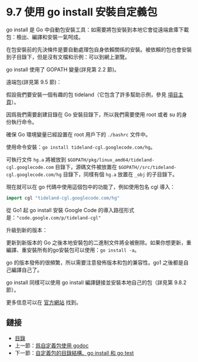 # 9.7 使用 go install 安裝自定義包

go install 是 Go 中自動包安裝工具：如需要將包安裝到本地它會從遠端倉庫下載包：檢出、編譯和安裝一氣呵成。

在包安裝前的先決條件是要自動處理包自身依賴關係的安裝。被依賴的包也會安裝到子目錄下，但是沒有文檔和示例：可以到網上瀏覽。

go install 使用了 GOPATH 變量(詳見第 2.2 節)。

遠端包(詳見第 9.5 節)：

假設我們要安裝一個有趣的包 tideland（它包含了許多幫助示例，參見 [項目主頁](http://code.google.com/p/tideland-cgl)）。

因爲我們需要創建目錄在 Go 安裝目錄下，所以我們需要使用 root 或者 su 的身份執行命令。

確保 Go 環境變量已經設置在 root 用戶下的 `./bashrc` 文件中。

使用命令安裝：`go install tideland-cgl.googlecode.com/hg`。

可執行文件 `hg.a` 將被放到 `$GOPATH/pkg/linux_amd64/tideland-cgl.googlecode.com` 目錄下，源碼文件被放置在 `$GOPATH//src/tideland-cgl.googlecode.com/hg` 目錄下，同樣有個 `hg.a` 放置在 `_obj` 的子目錄下。

現在就可以在 go 代碼中使用這個包中的功能了，例如使用包名 cgl 導入：

```go
import cgl "tideland-cgl.googlecode.com/hg"
```

從 Go1 起 go install 安裝 Google Code 的導入路徑形式是：`"code.google.com/p/tideland-cgl"`

升級到新的版本：

更新到新版本的 Go 之後本地安裝包的二進制文件將全被刪除。如果你想更新，重編譯、重安裝所有的go安裝包可以使用：`go install -a`。

go 的版本發佈的很頻繁，所以需要注意發佈版本和包的兼容性。go1 之後都是自己編譯自己了。

go install 同樣可以使用 go install 編譯鏈接並安裝本地自己的包（詳見第 9.8.2 節）。

更多信息可以在 [官方網站](http://golang.org/cmd/go/) 找到。

## 鏈接

- [目錄](directory.md)
- 上一節：[爲自定義包使用 godoc](09.6.md)
- 下一節：[自定義包的目錄結構、go install 和 go test](09.8.md)
